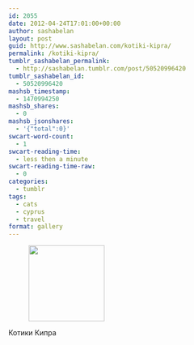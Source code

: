 ```yaml
---
id: 2055
date: 2012-04-24T17:01:00+00:00
author: sashabelan
layout: post
guid: http://www.sashabelan.com/kotiki-kipra/
permalink: /kotiki-kipra/
tumblr_sashabelan_permalink:
  - http://sashabelan.tumblr.com/post/50520996420
tumblr_sashabelan_id:
  - 50520996420
mashsb_timestamp:
  - 1470994250
mashsb_shares:
  - 0
mashsb_jsonshares:
  - '{"total":0}'
swcart-word-count:
  - 1
swcart-reading-time:
  - less then a minute
swcart-reading-time-raw:
  - 0
categories:
  - tumblr
tags:
  - cats
  - cyprus
  - travel
format: gallery
---
```

<div id='gallery-186' class='gallery galleryid-2055 gallery-columns-3 gallery-size-thumbnail'>
  <figure class='gallery-item'> 
  
  <div class='gallery-icon landscape'>
    <a href='http://www.sashabelan.ru/kotiki-kipra/attachment/2056/'><img width="150" height="150" src="http://www.sashabelan.ru/wp-content/uploads/2012/04/tumblr_mmuzcyOWYw1qarj97o1_1280-150x150.jpg" class="attachment-thumbnail size-thumbnail" alt="" /></a>
  </div></figure>
</div>

Котики Кипра